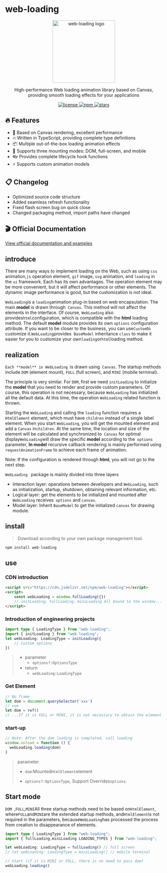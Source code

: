 # web-loading

<p align="center">
  <img src="https://tommyrunner.github.io/web-loading/images/logo.png" width="200" alt="web-loading logo">
</p>

<p align="center">
  High-performance Web loading animation library based on Canvas, providing smooth loading effects for your applications
</p>

<p align="center">
  <a href="https://github.com/tommyrunner/web-loading/blob/main/LICENSE">
    <img src="https://img.shields.io/github/license/tommyrunner/web-loading.svg" alt="license">
  </a>
  <a href="https://www.npmjs.com/package/web-loading">
    <img src="https://img.shields.io/npm/v/web-loading.svg" alt="npm">
  </a>
  <a href="https://github.com/tommyrunner/web-loading/stargazers">
    <img src="https://img.shields.io/github/stars/tommyrunner/web-loading.svg" alt="stars">
  </a>
</p>

## 🔥 Features

- 💪 Based on Canvas rendering, excellent performance
- 🔥 Written in TypeScript, providing complete type definitions
- 📦 Multiple out-of-the-box loading animation effects
- 🌈 Supports three mounting modes: DOM, full-screen, and mobile
- 👓 Provides complete lifecycle hook functions
- ⚡ Supports custom animation models

## 📋 Changelog

- Optimized source code structure
- Added seamless refresh functionality
- Fixed flash screen bug on quick close
- Changed packaging method, import paths have changed

## 🎬 Official Documentation

[View official documentation and examples](https://tommyrunner.github.io/web-loading/)


## introduce

There are many ways to implement loading on the Web, such as using `css` animation,`js` operation element, `gif` image, `svg` animation, and `loading` in the `ui` framework. Each has its own advantages. The operation element may be more convenient, but it will affect performance or other elements. The dynamic image performance is good, but the customization is not ideal.

`WebLoading`is a `loading`animation plug-in based on web encapsulation. The main **model** is drawn through` Canvas`. This method will not affect the elements in the interface. Of course, `WebLoading` also provides`html`configuration, which is compatible with the **html** loading method. The default **model** module provides its own `options` configuration attribute. If you want to be closer to the business, you can use`Custom`to customize it.`WebLoading`provides` BaseModel` inheritance `class` to make it easier for you to customize your own`loading`or`html`loading method.

## realization

`Each **model** in WebLoading `is drawn using` Canvas`. The startup methods include `DOM` (element mount), `FULL` (full screen), and `MINI` (mobile terminal).

The principle is very similar. For `DOM`, first we need `initLoading` to initialize the **model** that you need to render and provide custom parameters. Of course, this operation is not necessary, because `WebLoading` has initialized all the default data. At this time, the operation `WebLoading` related function is thrown.

Starting the `WebLoading` and calling the `loading` function requires a `HtmlElement` element, which must have `children` instead of a single label element. When you start `WebLoading`, you will get the mounted element and add a `Canvas` in`children`. At the same time, the location and size of the element will be calculated and synchronized to` Canvas` for optimal display`WebLoading`will draw the specific **model** according to the` options` parameter, **In model** recursive callback rendering is mainly performed using `requestAnimationFrame` to achieve each frame of animation.

Note: If the configuration is rendered through **html**, you will not go to the next step.

`WebLoading ` package is mainly divided into three layers

- Interaction layer: operations between developers and `WebLoading`, such as initialization, startup, shutdown, obtaining relevant information, etc.
- Logical layer: get the elements to be initialized and mounted after `WebLoading` receives` options` and `canvas`.
- Model layer: Inherit `BaseModel` to get the initialized `canvas` for drawing module.

## install

> Download according to your own package management tool.

```sh
npm install web-loading
```

## use

### CDN introduction

```html
<script src="https://cdn.jsdelivr.net/npm/web-loading"></script>
<script>
	const webLoading = window.fullLoading({})
    // initLoading、fullLoading、miniLoading All bound to the window...
</script>
```

### Introduction of engineering projects

```typescript
import type { LoadingType } from "web-loading";
import { initLoading } from "web-loading";
let webLoading: LoadingType = initLoading({
    // Custom options
})
```

> - parameter
>   - `options?:OptionsType`
> - return
>   - `webLoading:LoadingType`

### Get Element

```typescript
// No frame
let dom = document.querySelector('xxx')
// vue
let dom = ref()
// ...If it is FULL or MINI, it is not necessary to obtain the element
```

### start-up

```typescript
// Note: After the dom loading is completed, call loading
window.onload = function () {
  webLoading.loading(dom)
}
```

> parameter
>
> - `dom`:Mounted`HtmlElement`element
>
> - `options?:OptionsType`, Support Overrides`options`.

## Start mode

`DOM `,`FULL`,`MINI`All three startup methods need to be based on`HtmlElement`, where`FULL`and`MINI`are the extended startup methods, and`HtmlElement`is not required in the parameters, because`WebLoading`has processed the process from creation to disappearance of elements.

```typescript
import type { LoadingType } from "web-loading";
import { fullLoading,miniLoading LOADING_TYPES } from "web-loading";

let webLoading: LoadingType = fullLoading() // full screen
// let webLoading: LoadingType = miniLoading() // mobile terminal

// Start (if it is MINI or FULL, there is no need to pass dom)
webLoading.loading()
```
